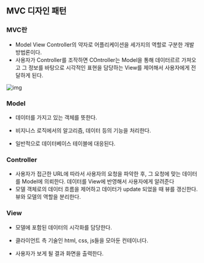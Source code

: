 ## MVC 디자인 패턴

### MVC란

- Model View Controller의 약자로 어플리케이션을 세가지의 역할로 구분한 개발 방법론이다.
- 사용자가 Controller를 조작하면 COntroller는 Model을 통해 데이터르르 가져오고 그 정보를 바탕으로 시각적인 표현을 담당하는 View를 제어해서 사용자에게 전달하게 된다.



![img](https://mblogthumb-phinf.pstatic.net/MjAxNzAzMjVfMjUw/MDAxNDkwNDM4NzI4MTIy.4ZtITJJKJW_Nj1gKST0BhKMAzqmMaYIj9PobYJMFD4Ig.xTHT-0qyRKXsA4nZ2xKPNeCxeU2-tLIc-4oyrWq5WBgg.PNG.jhc9639/mvc_role_diagram.png?type=w800)

### Model

- 데이터를 가지고 있는 객체를 뜻한다.

- 비지니스 로직에서의 알고리즘, 데이터 등의 기능을 처리한다.
- 일반적으로 데이터베이스 테이블에 대응된다.



### Controller

- 사용자가 접근한 URL에 따라서 사용자의 요청을 파악한 후, 그 요청에 맞는 데이터를 Model에 의뢰한다.
  데이터를 View에 반영해서 사용자에게 알려준다
- 모델 객체로의 데이터 흐름을 제어하고 데이터가 update 되었을 때 뷰를 갱신한다.
  뷰와 모델의 역할을 분리한다.



### View

- 모델에 포함된 데이터의 시각화를 담당한다.

- 클라이언트 측 기술인 html, css, js들을 모아둔 컨테이너다.
- 사용자가 보게 될 결과 화면을 출력한다.